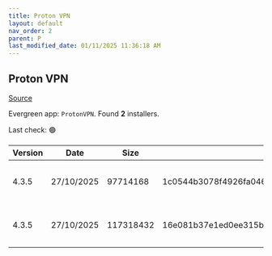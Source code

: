 ```yaml
---
title: Proton VPN
layout: default
nav_order: 2
parent: P
last_modified_date: 01/11/2025 11:36:18 AM
---
```


## Proton VPN

[Source](https://protonvpn.com/)

Evergreen app: `ProtonVPN`. Found **2** installers.

Last check: 🟢

| Version | Date       | Size      | Sha256                                                           | Architecture | InstallerType | Type | URI                                                                                                                                                                                |
| ------- | ---------- | --------- | ---------------------------------------------------------------- | ------------ | ------------- | ---- | ---------------------------------------------------------------------------------------------------------------------------------------------------------------------------------- |
| 4.3.5   | 27/10/2025 | 97714168  | 1c0544b3078f4926fa046ffe80750638bf61f9fae04834dc30b2e3e6df74ab74 | ARM64        | Default       | exe  | [https://github.com/ProtonVPN/win-app/releases/download/4.3.5/ProtonVPN_v4.3.5_arm64.exe](https://github.com/ProtonVPN/win-app/releases/download/4.3.5/ProtonVPN_v4.3.5_arm64.exe) |
| 4.3.5   | 27/10/2025 | 117318432 | 16e081b37e1ed0ee315b53d9ad928556da1f450aac723f0d3f32a826f043f6eb | x64          | Default       | exe  | [https://github.com/ProtonVPN/win-app/releases/download/4.3.5/ProtonVPN_v4.3.5_x64.exe](https://github.com/ProtonVPN/win-app/releases/download/4.3.5/ProtonVPN_v4.3.5_x64.exe)     |

